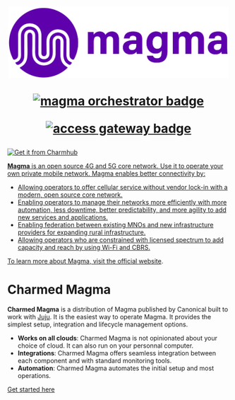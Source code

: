 <h1 align="center">
  <a href="https://magmacore.org/"><img src="docs/images/magma-logo-purple.svg" width="500" ></a>
  <p align="center"><a href="https://charmhub.io/magma-orc8r"><img src="https://charmhub.io/magma-orc8r/badge.svg" alt="magma orchestrator badge"/></p>
  <p align="center"><a href="https://charmhub.io/magma-access-gateway-operator"><img src="https://charmhub.io/magma-access-gateway-operator/badge.svg" alt="access gateway badge"/></p>
</h1>

![Get it from Charmhub](https://charmhub.io/static/images/badges/en/charmhub-black.svg)

**Magma** is an open source 4G and 5G core network. Use it to operate your own private mobile
network. Magma enables better connectivity by:

- Allowing operators to offer cellular service without vendor lock-in with a modern, open source core network.
- Enabling operators to manage their networks more efficiently with more automation, less downtime, better predictability, and more agility to add new services and applications.
- Enabling federation between existing MNOs and new infrastructure providers for expanding rural infrastructure.
- Allowing operators who are constrained with licensed spectrum to add capacity and reach by using Wi-Fi and CBRS.

To learn more about Magma, visit the official [website](https://magmacore.org/).

# Charmed Magma

**Charmed Magma** is a distribution of Magma published by Canonical built to work with
[Juju](https://juju.is/). It is the easiest way to operate Magma. It provides the simplest setup, integration and
lifecycle management options.

- **Works on all clouds**: Charmed Magma is not opinionated about your choice of cloud. It can also
  run on your personnal computer.
- **Integrations**: Charmed Magma offers seamless integration between each component and with
  standard monitoring tools.
- **Automation**: Charmed Magma automates the initial setup and most operations.

[Get started here](https://canonical.github.io/charmed-magma/main/)
